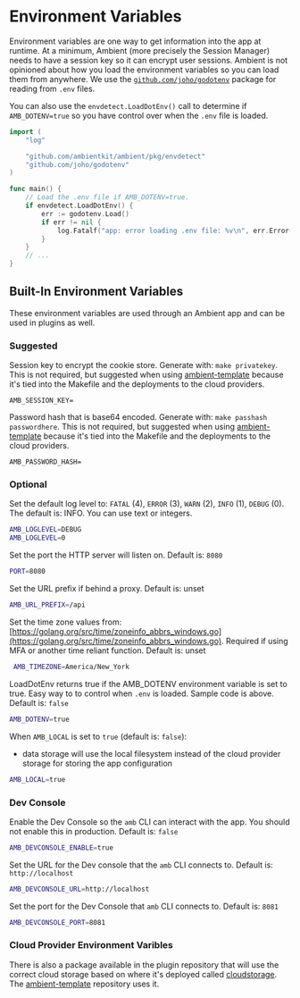 # Environment Variables

Environment variables are one way to get information into the app at runtime. At a minimum, Ambient (more precisely the Session Manager) needs to have a session key so it can encrypt user sessions. Ambient is not opinioned about how you load the environment variables so you can load them from anywhere. We use the [`github.com/joho/godotenv`](https://github.com/joho/godotenv) package for reading from `.env` files.

You can also use the `envdetect.LoadDotEnv()` call to determine if `AMB_DOTENV=true` so you have control over when the `.env` file is loaded.

```go title="main.go"
import (
	"log"

	"github.com/ambientkit/ambient/pkg/envdetect"
	"github.com/joho/godotenv"
)

func main() {
	// Load the .env file if AMB_DOTENV=true.
	if envdetect.LoadDotEnv() {
		err := godotenv.Load()
		if err != nil {
			log.Fatalf("app: error loading .env file: %v\n", err.Error())
		}
	}
	// ...
}
```

## Built-In Environment Variables

These environment variables are used through an Ambient app and can be used in plugins as well.

### Suggested

Session key to encrypt the cookie store. Generate with: `make privatekey`. This is not required, but suggested when using [ambient-template](https://github.com/ambientkit/ambient-template) because it's tied into the Makefile and the deployments to the cloud providers.

```env
AMB_SESSION_KEY=
```

Password hash that is base64 encoded. Generate with: `make passhash passwordhere`. This is not required, but suggested when using [ambient-template](https://github.com/ambientkit/ambient-template) because it's tied into the Makefile and the deployments to the cloud providers.

```env
AMB_PASSWORD_HASH=
```

### Optional

Set the default log level to: `FATAL` (4), `ERROR` (3), `WARN` (2), `INFO` (1), `DEBUG` (0). The default is: INFO. You can use text or integers.

```bash
AMB_LOGLEVEL=DEBUG
AMB_LOGLEVEL=0
```

Set the port the HTTP server will listen on. Default is: `8080`

```bash
PORT=8080
```

Set the URL prefix if behind a proxy. Default is: unset

```bash
AMB_URL_PREFIX=/api
```

Set the time zone values from: [https://golang.org/src/time/zoneinfo_abbrs_windows.go](https://golang.org/src/time/zoneinfo_abbrs_windows.go). Required if using MFA or another time reliant function. Default is: unset

```bash
 AMB_TIMEZONE=America/New_York
```

LoadDotEnv returns true if the AMB_DOTENV environment variable is set to true. Easy way to to control when `.env` is loaded. Sample code is above. Default is: `false`

```bash
AMB_DOTENV=true
```

When `AMB_LOCAL` is set to `true` (default is: `false`):

- data storage will use the local filesystem instead of the cloud provider storage for storing the app configuration

```bash
AMB_LOCAL=true
```

### Dev Console

Enable the Dev Console so the `amb` CLI can interact with the app. You should not enable this in production. Default is: `false`

```bash
AMB_DEVCONSOLE_ENABLE=true
```

Set the URL for the Dev console that the `amb` CLI connects to. Default is: `http://localhost`

```bash
AMB_DEVCONSOLE_URL=http://localhost
```

Set the port for the Dev Console that `amb` CLI connects to. Default is: `8081`

```bash
AMB_DEVCONSOLE_PORT=8081
```

### Cloud Provider Environment Varibles

There is also a package available in the plugin repository that will use the correct cloud storage based on where it's deployed called [cloudstorage](https://github.com/ambientkit/plugin/tree/main/pkg/cloudstorage). The [ambient-template](https://github.com/ambientkit/ambient-template) repository uses it.
